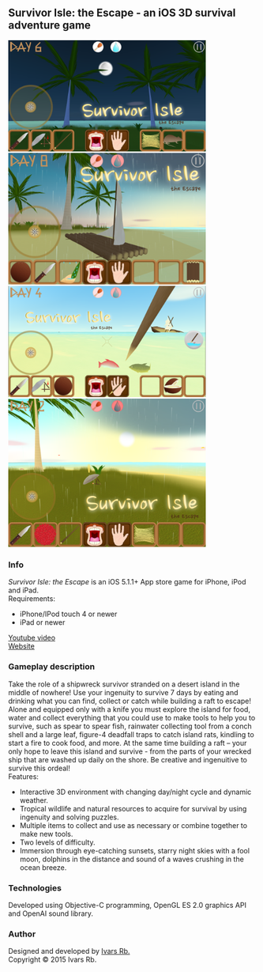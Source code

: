 ## Survivor Isle: the Escape - an iOS 3D survival adventure game
<img src="screenshot_1.png" alt="Screenshot1" width="400"/>
<img src="screenshot_2.png" alt="Screenshot2" width="400"/>  
<img src="screenshot_3.png" alt="Screenshot3" width="400"/>
<img src="screenshot_4.png" alt="Screenshot4" width="400"/>  

### Info
*Survivor Isle: the Escape* is an iOS 5.1.1+ App store game for iPhone, iPod and iPad.  
Requirements:
- iPhone/IPod touch 4 or newer
- iPad or newer  

[Youtube video](https://www.youtube.com/watch?v=fLNV-mex-d4)  
[Website](https://sites.google.com/site/thebreakgames/home/survivor-isle)  
### Gameplay description
Take the role of a shipwreck survivor stranded on a desert island in the middle of nowhere! Use your ingenuity to survive 7 days by eating and drinking what you can find, collect or catch while building a raft to escape!  
Alone and equipped only with a knife you must explore the island for food, water and collect everything that you could use to make tools to help you to survive, such as spear to spear fish, rainwater collecting tool from a conch shell and a large leaf, figure-4 deadfall traps to catch island rats, kindling to start a fire to cook food, and more. At the same time building a raft – your only hope to leave this island and survive - from the parts of your wrecked ship that are washed up daily on the shore. Be creative and ingenuitive to survive this ordeal!  
Features:
- Interactive 3D environment with changing day/night cycle and dynamic weather.
- Tropical wildlife and natural resources to acquire for survival by using ingenuity and solving puzzles.
- Multiple items to collect and use as necessary or combine together to make new tools.
- Two levels of difficulty.
- Immersion through eye-catching sunsets, starry night skies with a fool moon, dolphins in the distance and sound of a waves crushing in the ocean breeze.  
### Technologies
Developed using Objective-C programming, OpenGL ES 2.0 graphics API and OpenAI sound library.
### Author
Designed and developed by [Ivars Rb.](https://github.com/ivarsrb)  
Copyright © 2015 Ivars Rb.